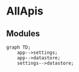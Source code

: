 # AllApis

## Modules
```mermaid
graph TD;
    app-->settings;
    app-->datastore;
    settings-->datastore;
```
